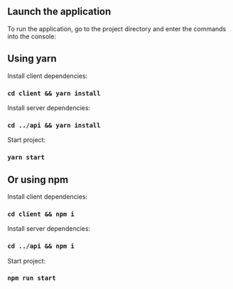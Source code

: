 ## Launch the application

To run the application, go to the project directory and enter the commands into the console:

## Using yarn

Install client dependencies:

### `cd client && yarn install`

Install server dependencies:

### `cd ../api && yarn install`

Start project:

### `yarn start`

## Or using npm

Install client dependencies:

### `cd client && npm i`

Install server dependencies:

### `cd ../api && npm i`

Start project:

### `npm run start`
